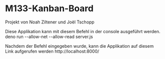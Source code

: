 # M133-Kanban-Board

Projekt von Noah Ziltener und Joël Tschopp

Diese Applikation kann mit diesem Befehl in der console ausgeführt werden.
deno run --allow-net --allow-read server.js

Nachdem der Befehl eingegeben wurde, kann die Applikation auf diesem Link aufgerufen werden
http://localhost:8000/